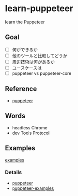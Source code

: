 # learn-puppeteer

learn the Puppeteer

## Goal

- [ ] 何ができるか
- [ ] 他のツールと比較してどうか
- [ ] 周辺技術は何があるか
- [ ] ユースケースは
- [ ] puppeteer vs puppeteer-core

## Reference

- [puppeteer](https://developers.google.com/web/tools/puppeteer)

## Words

- headless Chrome
- dev Tools Protocol

## Examples

[examples](https://developers.google.com/web/tools/puppeteer/examples)

### Details

- [puppeteer](https://github.com/puppeteer/examples)
- [puppeteer-examples](https://github.com/checkly/puppeteer-examples)
